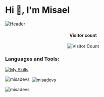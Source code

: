 <h1 align="left">Hi 👋, I'm Misael</h1>

[![Header](https://github.com/misadevs/misadevs/blob/main/header.png)](misadevs.com)

<div align="center">
  <h4>Visitor count</h4>
  
  ![Visitor Count](https://profile-counter.glitch.me/misadevs/count.svg)
</div>

<h3 align="left">Languages and Tools:</h3>

[![My Skills](https://skillicons.dev/icons?i=ts,js,go,py,dart,kotlin,c,cpp,nodejs,react,nextjs,astro,vite,svelte,redux,remix,electron,webpack,pug,jquery,html,angular,flask,flutter,tailwind,styledcomponents,css,prisma,sqlite,postgres,mysql,mongodb,express,nestjs,firebase,supabase,docker,cloudflare,gcp,heroku,git,gitlab,vim,neovim,linux,maven,postman,vercel,ai,ps,xd&perline=8)](https://skillicons.dev)

<p><img align="left" src="https://github-readme-stats.vercel.app/api/top-langs?username=misadevs&show_icons=true&locale=en&layout=compact" alt="misadevs" /></p>

<p>&nbsp;<img align="center" src="https://github-readme-stats.vercel.app/api?username=misadevs&show_icons=true&locale=en" alt="misadevs" /></p>

<p><img align="center" src="https://github-readme-streak-stats.herokuapp.com/?user=misadevs&" alt="misadevs" /></p>
